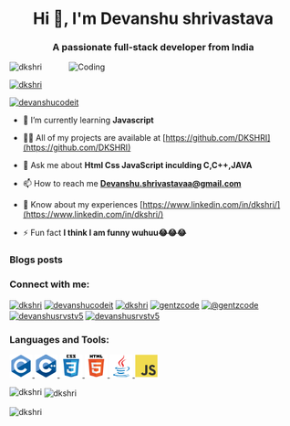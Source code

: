 <h1 align="center">Hi 👋, I'm Devanshu shrivastava</h1>
<h3 align="center">A passionate full-stack developer from India</h3>
<img align="right" alt="Coding" width="400" src="https://cdn.dribbble.com/users/1187278/screenshots/16762086/media/10ba6161c70f3edd67f34e229b62b852.gif">


<p align="left"> <img src="https://komarev.com/ghpvc/?username=dkshri&label=Profile%20views&color=0e75b6&style=flat" alt="dkshri" /> </p>

<p align="left"> <a href="https://github.com/ryo-ma/github-profile-trophy"><img src="https://github-profile-trophy.vercel.app/?username=dkshri" alt="dkshri" /></a> </p>

<p align="left"> <a href="https://twitter.com/devanshucodeit" target="blank"><img src="https://img.shields.io/twitter/follow/devanshucodeit?logo=twitter&style=for-the-badge" alt="devanshucodeit" /></a> </p>

- 🌱 I’m currently learning **Javascript**

- 👨‍💻 All of my projects are available at [https://github.com/DKSHRI](https://github.com/DKSHRI)

- 💬 Ask me about **Html Css JavaScript inculding C,C++,JAVA**

- 📫 How to reach me **Devanshu.shrivastavaa@gmail.com**

- 📄 Know about my experiences [https://www.linkedin.com/in/dkshri/](https://www.linkedin.com/in/dkshri/)

- ⚡ Fun fact **I think I am funny wuhuu😂😂😂**

### Blogs posts
<!-- BLOG-POST-LIST:START -->
<!-- BLOG-POST-LIST:END -->

<h3 align="left">Connect with me:</h3>
<p align="left">
<a href="https://dev.to/dkshri" target="blank"><img align="center" src="https://raw.githubusercontent.com/rahuldkjain/github-profile-readme-generator/master/src/images/icons/Social/devto.svg" alt="dkshri" height="30" width="40" /></a>
<a href="https://twitter.com/devanshucodeit" target="blank"><img align="center" src="https://raw.githubusercontent.com/rahuldkjain/github-profile-readme-generator/master/src/images/icons/Social/twitter.svg" alt="devanshucodeit" height="30" width="40" /></a>
<a href="https://linkedin.com/in/dkshri" target="blank"><img align="center" src="https://raw.githubusercontent.com/rahuldkjain/github-profile-readme-generator/master/src/images/icons/Social/linked-in-alt.svg" alt="dkshri" height="30" width="40" /></a>
<a href="https://instagram.com/gentzcode" target="blank"><img align="center" src="https://raw.githubusercontent.com/rahuldkjain/github-profile-readme-generator/master/src/images/icons/Social/instagram.svg" alt="gentzcode" height="30" width="40" /></a>
<a href="https://www.youtube.com/c/@gentzcode" target="blank"><img align="center" src="https://raw.githubusercontent.com/rahuldkjain/github-profile-readme-generator/master/src/images/icons/Social/youtube.svg" alt="@gentzcode" height="30" width="40" /></a>
<a href="https://www.leetcode.com/devanshusrvstv5" target="blank"><img align="center" src="https://raw.githubusercontent.com/rahuldkjain/github-profile-readme-generator/master/src/images/icons/Social/leet-code.svg" alt="devanshusrvstv5" height="30" width="40" /></a>
<a href="https://auth.geeksforgeeks.org/user/devanshusrvstv5" target="blank"><img align="center" src="https://raw.githubusercontent.com/rahuldkjain/github-profile-readme-generator/master/src/images/icons/Social/geeks-for-geeks.svg" alt="devanshusrvstv5" height="30" width="40" /></a>
</p>

<h3 align="left">Languages and Tools:</h3>
<p align="left"> <a href="https://www.cprogramming.com/" target="_blank" rel="noreferrer"> <img src="https://raw.githubusercontent.com/devicons/devicon/master/icons/c/c-original.svg" alt="c" width="40" height="40"/> </a> <a href="https://www.w3schools.com/cpp/" target="_blank" rel="noreferrer"> <img src="https://raw.githubusercontent.com/devicons/devicon/master/icons/cplusplus/cplusplus-original.svg" alt="cplusplus" width="40" height="40"/> </a> <a href="https://www.w3schools.com/css/" target="_blank" rel="noreferrer"> <img src="https://raw.githubusercontent.com/devicons/devicon/master/icons/css3/css3-original-wordmark.svg" alt="css3" width="40" height="40"/> </a> <a href="https://www.w3.org/html/" target="_blank" rel="noreferrer"> <img src="https://raw.githubusercontent.com/devicons/devicon/master/icons/html5/html5-original-wordmark.svg" alt="html5" width="40" height="40"/> </a> <a href="https://www.java.com" target="_blank" rel="noreferrer"> <img src="https://raw.githubusercontent.com/devicons/devicon/master/icons/java/java-original.svg" alt="java" width="40" height="40"/> </a> <a href="https://developer.mozilla.org/en-US/docs/Web/JavaScript" target="_blank" rel="noreferrer"> <img src="https://raw.githubusercontent.com/devicons/devicon/master/icons/javascript/javascript-original.svg" alt="javascript" width="40" height="40"/> </a> </p>

<p><img align="left" src="https://github-readme-stats.vercel.app/api/top-langs?username=dkshri&show_icons=true&locale=en&layout=compact" alt="dkshri" /></p>

<p>&nbsp;<img align="center" src="https://github-readme-stats.vercel.app/api?username=dkshri&show_icons=true&locale=en" alt="dkshri" /></p>

<p><img align="center" src="https://github-readme-streak-stats.herokuapp.com/?user=dkshri&" alt="dkshri" /></p>
